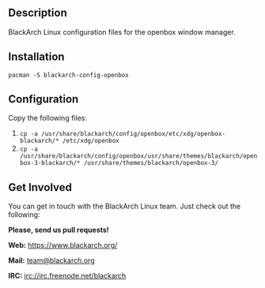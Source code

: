 ## Description

BlackArch Linux configuration files for the openbox window manager.

## Installation

`pacman -S blackarch-config-openbox`

## Configuration

Copy the following files:

1. `cp -a /usr/share/blackarch/config/openbox/etc/xdg/openbox-blackarch/* /etc/xdg/openbox`
2. `cp -a /usr/share/blackarch/config/openbox/usr/share/themes/blackarch/openbox-3-blackarch/* /usr/share/themes/blackarch/openbox-3/`

## Get Involved

You can get in touch with the BlackArch Linux team. Just check out the following:

**Please, send us pull requests!**

**Web:** https://www.blackarch.org/

**Mail:** team@blackarch.org

**IRC:** [irc://irc.freenode.net/blackarch](irc://irc.freenode.net/blackarch)
